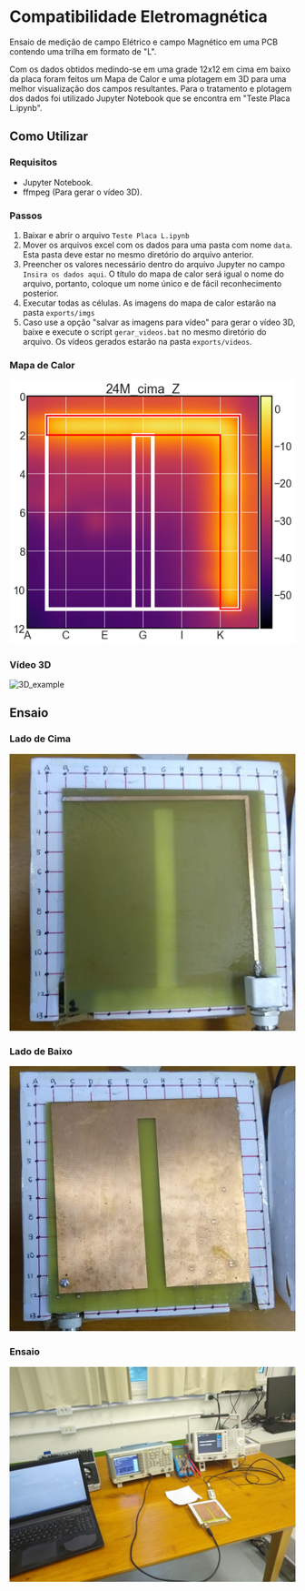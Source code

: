 # Compatibilidade Eletromagnética

Ensaio de medição de campo Elétrico e campo Magnético em uma PCB contendo uma trilha em formato de "L".  

Com os dados obtidos medindo-se em uma grade 12x12 em cima em baixo da placa foram feitos um Mapa de Calor e uma plotagem em 3D para uma melhor visualização dos campos resultantes. Para o tratamento e plotagem dos dados foi utilizado Jupyter Notebook que se encontra em  "Teste Placa L.ipynb".

## Como Utilizar

### Requisitos

* Jupyter Notebook.
* ffmpeg (Para gerar o vídeo 3D).

### Passos

1. Baixar e abrir o arquivo `Teste Placa L.ipynb`
2. Mover os arquivos excel com os dados para uma pasta com nome `data`. Esta pasta deve estar no mesmo diretório do arquivo anterior.
3. Preencher os valores necessário dentro do arquivo Jupyter no campo `Insira os dados aqui`. O título do mapa de calor será igual o nome do arquivo, portanto, coloque um nome único e de fácil reconhecimento posterior.
4. Executar todas as células. As imagens do mapa de calor estarão na pasta `exports/imgs`
5. Caso use a opção "salvar as imagens para vídeo" para gerar o vídeo 3D, baixe e execute o script `gerar_videos.bat` no mesmo diretório do arquivo. Os vídeos gerados estarão na pasta `exports/videos`.

### Mapa de Calor

![cima](/img/heatmap_example.png)

### Vídeo 3D

![3D_example](img/3D_example.gif)



## Ensaio

### Lado de Cima

![cima](/img/placa_cima.jpg)

### Lado de Baixo

![cima](/img/placa_baixo.jpg)

### Ensaio

![cima](/img/ensaio.jpg)

